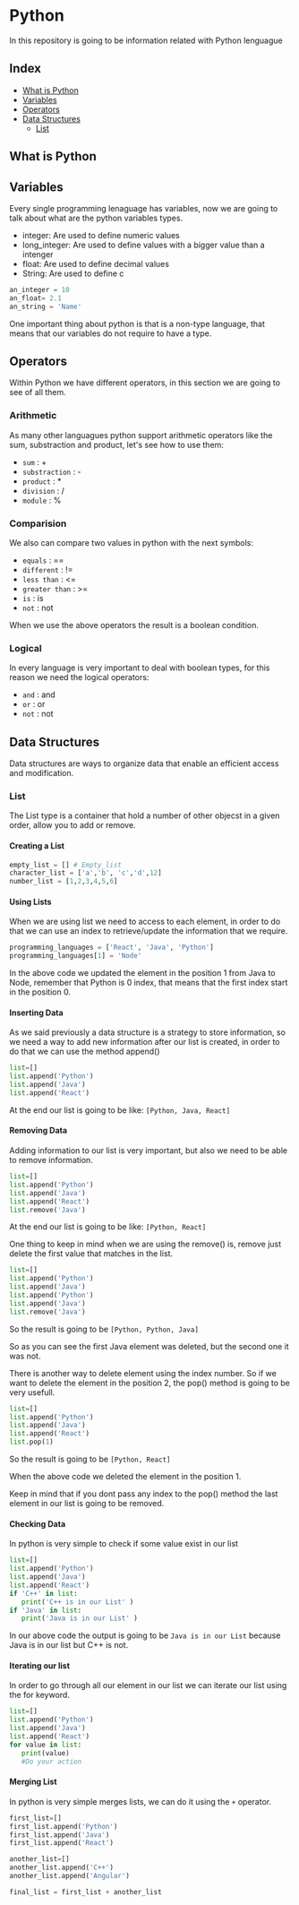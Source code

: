 # Python

In this repository is going to be information related with Python lenguague

## Index

* [What is Python](##What-is-Python)
* [Variables](#Variables)
* [Operators](#Operators)
* [Data Structures](#Data-Structures)
    * [List](#List)

## What is Python

## Variables

Every single programming lenaguage has variables, now we are going to talk about what are the python variables types.

* integer: Are used to define numeric values
* long_integer: Are used to define values with a bigger value than a intenger
* float: Are used to define decimal values
* String: Are used to define c

```python
an_integer = 10
an_float= 2.1
an_string = 'Name'
```

One important thing about python is that is a non-type language, that means that our variables do not require to have a type.

## Operators

Within Python we have different operators, in this section we are going to see of all them.

### Arithmetic

As many other languagues python support arithmetic operators like the sum, substraction and product, let's see how to use them:

- ```sum``` :  +
- ```substraction``` :  -
- ```product``` :  *
- ```division``` :  /
- ```module``` :  %

### Comparision

We also can compare two values in python with the next symbols:

- ```equals``` :  ==
- ```different``` :  !=
- ```less than``` :  <=
- ```greater than``` :  >=
- ```is``` :  is
- ```not``` :  not

When we use the above operators the result is a boolean condition.


### Logical

In every language is very important to deal with boolean types, for this reason we need the logical operators:

- ```and``` :  and
- ```or``` :  or
- ```not``` :  not

## Data Structures

Data structures are ways to organize data that enable an efficient access and modification.

### List

The List type is a container that hold a number of other objecst in a given order, allow you to add or remove.

#### Creating a List

```python
empty_list = [] # Empty_list
character_list = ['a','b', 'c','d',12]
number_list = [1,2,3,4,5,6]
```

#### Using Lists

When we are using list we need to access to each element, in order to do that we can use an index to retrieve/update the information that we require.

```python
programming_languages = ['React', 'Java', 'Python']
programming_languages[1] = 'Node'
```

In the above code we updated the element in the position 1 from Java to Node, remember that Python is 0 index, that means that the first index start in the position 0.

#### Inserting Data

As we said previously a data structure is a strategy to store information, so we need a way to add new information after our list is created, in order to do that we can use the method append()

```python
list=[]
list.append('Python')
list.append('Java')
list.append('React')
```

At the end our list is going to be like: ```[Python, Java, React]```

#### Removing Data

 Adding information to our list is very important, but also we need to be able to remove information.

 ```python
list=[]
list.append('Python')
list.append('Java')
list.append('React')
list.remove('Java')
```

At the end our list is going to be like: ```[Python, React]```

One thing to keep in mind when we are using the remove() is, remove just delete the first value that matches in the list.

 ```python
list=[]
list.append('Python')
list.append('Java')
list.append('Python')
list.append('Java')
list.remove('Java')
```

So the result is going to be ```[Python, Python, Java]```

So as you can see the first Java element was deleted, but the second one it was not.

There is another way to delete element using the index number. So if we want to delete the element in the position 2, the pop() method is going to be very usefull.

 ```python
list=[]
list.append('Python')
list.append('Java')
list.append('React')
list.pop(1)
```

So the result is going to be ```[Python, React]```

When the above code we deleted the element in the position 1.

Keep in mind that if you dont pass any index to the pop() method the last element in our list is going to be removed.

#### Checking Data

In python is very simple to check if some value exist in our list

 ```python
list=[]
list.append('Python')
list.append('Java')
list.append('React')
if 'C++' in list:
    print('C++ is in our List' )
if 'Java' in list:
    print('Java is in our List' )
```

In our above code the output is going to be  ```Java is in our List``` because Java is in our list but C++ is not.

#### Iterating our list

In order to go through all our element in our list we can iterate our list using the for keyword.

 ```python
list=[]
list.append('Python')
list.append('Java')
list.append('React')
for value in list:
    print(value)
    #Do your action
```

#### Merging List

In python is very simple merges lists, we can do it using the ```+``` operator.

 ```python
first_list=[]
first_list.append('Python')
first_list.append('Java')
first_list.append('React')

another_list=[]
another_list.append('C++')
another_list.append('Angular')

final_list = first_list + another_list
```